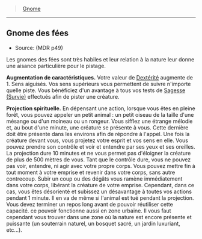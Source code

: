 ﻿---
!RaceItem
Id: gnome_hd.md#gnome-des-fées
ParentLink: gnome_hd.md#gnome
Name: Gnome des fées
ParentName: Gnome
NameLevel: 2
Source: (MDR p49)
---
> [Gnome](hd_gnome.md)

---

## Gnome des fées

- Source: (MDR p49)

Les gnomes des fées sont très habiles et leur relation à la nature leur donne une aisance particulière pour le pistage.

**Augmentation de caractéristiques.** Votre valeur de [Dextérité](hd_abilities_dexterity.md) augmente de 1. Sens aiguisés. Vos sens supérieurs vous permettent de suivre n'importe quelle piste. Vous bénéficiez d'un avantage à tous vos tests de [Sagesse (Survie)](hd_abilities_wisdom_survie.md) effectués afin de pister une créature.

**Projection spirituelle.** En dépensant une action, lorsque vous êtes en pleine forêt, vous pouvez appeler un petit animal : un petit oiseau de la taille d'une mésange ou d'un moineau ou un rongeur. Vous sifflez une étrange mélodie et, au bout d'une minute, une créature se présente à vous. Cette dernière doit être présente dans les environs afin de répondre à l'appel. Une fois la créature devant vous, vous projetez votre esprit et vos sens en elle. Vous pouvez prendre son contrôle et voir et entendre par ses yeux et ses oreilles. La projection dure 10 minutes et ne vous permet pas d'éloigner la créature de plus de 500 mètres de vous. Tant que le contrôle dure, vous ne pouvez pas voir, entendre, ni agir avec votre propre corps. Vous pouvez mettre fin à tout moment à votre emprise et revenir dans votre corps, sans autre contrecoup. Subir un coup ou des dégâts vous ramène immédiatement dans votre corps, libérant la créature de votre emprise. Cependant, dans ce cas, vous êtes désorienté et subissez un désavantage à toutes vos actions pendant 1 minute. Il en va de même si l'animal est tué pendant la projection. Vous devez terminer un repos long avant de pouvoir réutiliser cette capacité. ce pouvoir fonctionne aussi en zone urbaine. Il vous faut cependant vous trouver dans une zone où la nature est encore présente et puissante (un souterrain naturel, un bosquet sacré, un jardin luxuriant, etc...).

